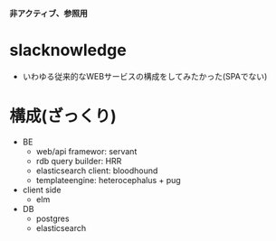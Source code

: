 **非アクティブ、参照用**

# slacknowledge


- いわゆる従来的なWEBサービスの構成をしてみたかった(SPAでない)

# 構成(ざっくり)

- BE
  - web/api framewor: servant
  - rdb query builder: HRR
  - elasticsearch client: bloodhound
  - templateengine: heterocephalus + pug
- client side
  - elm
- DB
  - postgres
  - elasticsearch
